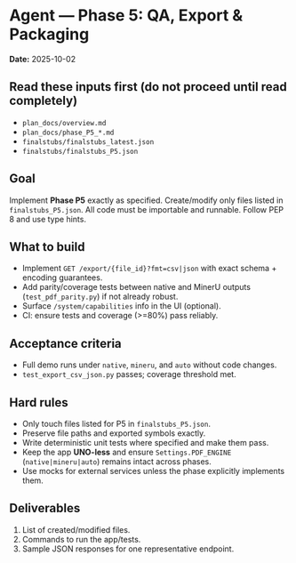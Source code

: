 # Agent — Phase 5: QA, Export & Packaging
**Date:** 2025-10-02

## Read these inputs first (do not proceed until read completely)
- `plan_docs/overview.md`
- `plan_docs/phase_P5_*.md`
- `finalstubs/finalstubs_latest.json`
- `finalstubs/finalstubs_P5.json`

## Goal
Implement **Phase P5** exactly as specified. Create/modify only files listed in `finalstubs_P5.json`. All code must be importable and runnable. Follow PEP 8 and use type hints.

## What to build
- Implement `GET /export/{file_id}?fmt=csv|json` with exact schema + encoding guarantees.
- Add parity/coverage tests between native and MinerU outputs (`test_pdf_parity.py`) if not already robust.
- Surface `/system/capabilities` info in the UI (optional).
- CI: ensure tests and coverage (>=80%) pass reliably.

## Acceptance criteria
- Full demo runs under `native`, `mineru`, and `auto` without code changes.
- `test_export_csv_json.py` passes; coverage threshold met.

## Hard rules
- Only touch files listed for P5 in `finalstubs_P5.json`.
- Preserve file paths and exported symbols exactly.
- Write deterministic unit tests where specified and make them pass.
- Keep the app **UNO-less** and ensure `Settings.PDF_ENGINE` (`native|mineru|auto`) remains intact across phases.
- Use mocks for external services unless the phase explicitly implements them.

## Deliverables
1. List of created/modified files.
2. Commands to run the app/tests.
3. Sample JSON responses for one representative endpoint.

